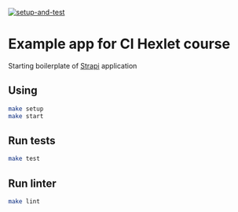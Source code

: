 [![setup-and-test](https://github.com/Terenty-JS/hexlet-my-first-workflow/actions/workflows/set_up.yml/badge.svg?event=push)](https://github.com/Terenty-JS/hexlet-my-first-workflow/actions/workflows/set_up.yml)


# Example app for CI Hexlet course

Starting boilerplate of [Strapi](https://strapi.io/) application

## Using

```sh
make setup
make start
```

## Run tests

```sh
make test
```

## Run linter

```sh
make lint
```